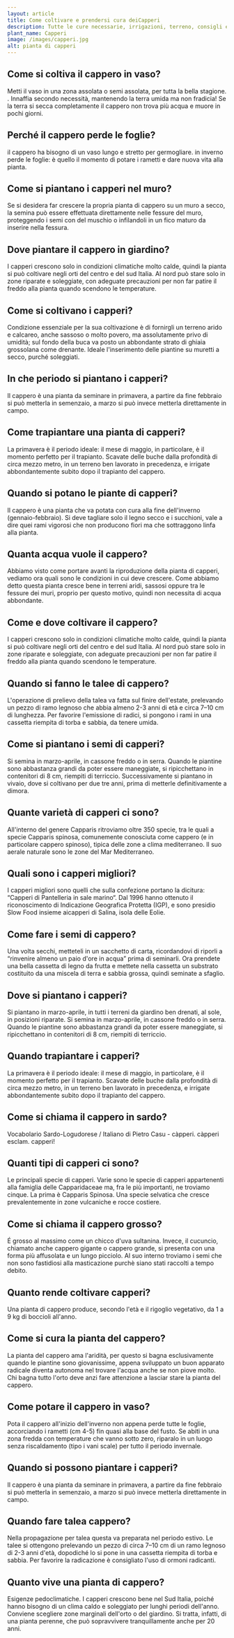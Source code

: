 ```yaml
---
layout: article
title: Come coltivare e prendersi cura deiCapperi
description: Tutte le cure necessarie, irrigazioni, terreno, consigli e molto altro sulla coltivazione dei Capperi
plant_name: Capperi
image: /images/capperi.jpg
alt: pianta di capperi
---
```


## Come si coltiva il cappero in vaso?

Metti il vaso in una zona assolata o semi assolata, per tutta la bella stagione. . Innaffia secondo necessità, mantenendo la terra umida ma non fradicia! Se la terra si secca completamente il cappero non trova più acqua e muore in pochi giorni.

## Perché il cappero perde le foglie?

il cappero ha bisogno di un vaso lungo e stretto per germogliare. in inverno perde le foglie: è quello il momento di potare i rametti e dare nuova vita alla pianta.

## Come si piantano i capperi nel muro?

Se si desidera far crescere la propria pianta di cappero su un muro a secco, la semina può essere effettuata direttamente nelle fessure del muro, proteggendo i semi con del muschio o infilandoli in un fico maturo da inserire nella fessura.

## Dove piantare il cappero in giardino?

 I capperi crescono solo in condizioni climatiche molto calde, quindi la pianta si può coltivare negli orti del centro e del sud Italia. Al nord può stare solo in zone riparate e soleggiate, con adeguate precauzioni per non far patire il freddo alla pianta quando scendono le temperature.

## Come si coltivano i capperi?

Condizione essenziale per la sua coltivazione è di fornirgli un terreno arido e calcareo, anche sassoso o molto povero, ma assolutamente privo di umidità; sul fondo della buca va posto un abbondante strato di ghiaia grossolana come drenante. Ideale l'inserimento delle piantine su muretti a secco, purché soleggiati.

## In che periodo si piantano i capperi?

Il cappero è una pianta da seminare in primavera, a partire da fine febbraio si può metterla in semenzaio, a marzo si può invece metterla direttamente in campo.

## Come trapiantare una pianta di capperi?

 La primavera è il periodo ideale: il mese di maggio, in particolare, è il momento perfetto per il trapianto. Scavate delle buche dalla profondità di circa mezzo metro, in un terreno ben lavorato in precedenza, e irrigate abbondantemente subito dopo il trapianto del cappero.

## Quando si potano le piante di capperi?

Il cappero è una pianta che va potata con cura alla fine dell'inverno (gennaio-febbraio). Si deve tagliare solo il legno secco e i succhioni, vale a dire quei rami vigorosi che non producono fiori ma che sottraggono linfa alla pianta.

## Quanta acqua vuole il cappero?

Abbiamo visto come portare avanti la riproduzione della pianta di capperi, vediamo ora quali sono le condizioni in cui deve crescere. Come abbiamo detto questa pianta cresce bene in terreni aridi, sassosi oppure tra le fessure dei muri, proprio per questo motivo, quindi non necessita di acqua abbondante.

## Come e dove coltivare il cappero?

I capperi crescono solo in condizioni climatiche molto calde, quindi la pianta si può coltivare negli orti del centro e del sud Italia. Al nord può stare solo in zone riparate e soleggiate, con adeguate precauzioni per non far patire il freddo alla pianta quando scendono le temperature.

## Quando si fanno le talee di cappero?

 L'operazione di prelievo della talea va fatta sul finire dell'estate, prelevando un pezzo di ramo legnoso che abbia almeno 2-3 anni di età e circa 7–10 cm di lunghezza. Per favorire l'emissione di radici, si pongono i rami in una cassetta riempita di torba e sabbia, da tenere umida.

## Come si piantano i semi di capperi?

Si semina in marzo-aprile, in cassone freddo o in serra. Quando le piantine sono abbastanza grandi da poter essere maneggiate, si ripicchettano in contenitori di 8 cm, riempiti di terriccio. Successivamente si piantano in vivaio, dove si coltivano per due tre anni, prima di metterle definitivamente a dimora.

## Quante varietà di capperi ci sono?

All'interno del genere Capparis ritroviamo oltre 350 specie, tra le quali a specie Capparis spinosa, comunemente conosciuta come cappero (e in particolare cappero spinoso), tipica delle zone a clima mediterraneo. Il suo aerale naturale sono le zone del Mar Mediterraneo.

## Quali sono i capperi migliori?

I capperi migliori sono quelli che sulla confezione portano la dicitura: “Capperi di Pantelleria in sale marino“. Dal 1996 hanno ottenuto il riconoscimento di Indicazione Geografica Protetta (IGP), e sono presidio Slow Food insieme aicapperi di Salina, isola delle Eolie.

## Come fare i semi di cappero?

Una volta secchi, metteteli in un sacchetto di carta, ricordandovi di riporli a “rinvenire almeno un paio d'ore in acqua” prima di seminarli. Ora prendete una bella cassetta di legno da frutta e mettete nella cassetta un substrato costituito da una miscela di terra e sabbia grossa, quindi seminate a sfaglio.

## Dove si piantano i capperi?

Si piantano in marzo-aprile, in tutti i terreni da giardino ben drenati, al sole, in posizioni riparate. Si semina in marzo-aprile, in cassone freddo o in serra. Quando le piantine sono abbastanza grandi da poter essere maneggiate, si ripicchettano in contenitori di 8 cm, riempiti di terriccio.

## Quando trapiantare i capperi?

La primavera è il periodo ideale: il mese di maggio, in particolare, è il momento perfetto per il trapianto. Scavate delle buche dalla profondità di circa mezzo metro, in un terreno ben lavorato in precedenza, e irrigate abbondantemente subito dopo il trapianto del cappero.

## Come si chiama il cappero in sardo?

Vocabolario Sardo-Logudorese / Italiano di Pietro Casu - càpperi. càpperi esclam. capperi!

## Quanti tipi di capperi ci sono?

Le principali specie di capperi. Varie sono le specie di capperi appartenenti alla famiglia delle Capparidaceae ma, fra le più importanti, ne troviamo cinque. La prima è Capparis Spinosa. Una specie selvatica che cresce prevalentemente in zone vulcaniche e rocce costiere.

## Come si chiama il cappero grosso?

É grosso al massimo come un chicco d'uva sultanina. Invece, il cucuncio, chiamato anche cappero gigante o cappero grande, si presenta con una forma più affusolata e un lungo picciolo. Al suo interno troviamo i semi che non sono fastidiosi alla masticazione purchè siano stati raccolti a tempo debito.

## Quanto rende coltivare capperi?

Una pianta di cappero produce, secondo l'età e il rigoglio vegetativo, da 1 a 9 kg di boccioli all'anno.

## Come si cura la pianta del cappero?

La pianta del cappero ama l'aridità, per questo si bagna esclusivamente quando le piantine sono giovanissime, appena sviluppato un buon apparato radicale diventa autonoma nel trovare l'acqua anche se non piove molto. Chi bagna tutto l'orto deve anzi fare attenzione a lasciar stare la pianta del cappero.

## Come potare il cappero in vaso?

Pota il cappero all'inizio dell'inverno non appena perde tutte le foglie, accorciando i rametti (cm 4-5) fin quasi alla base del fusto. Se abiti in una zona fredda con temperature che vanno sotto zero, riparalo in un luogo senza riscaldamento (tipo i vani scale) per tutto il periodo invernale.

## Quando si possono piantare i capperi?

 Il cappero è una pianta da seminare in primavera, a partire da fine febbraio si può metterla in semenzaio, a marzo si può invece metterla direttamente in campo.

## Quando fare talea cappero?

Nella propagazione per talea questa va preparata nel periodo estivo. Le talee si ottengono prelevando un pezzo di circa 7–10 cm di un ramo legnoso di 2-3 anni d'età, dopodiché lo si pone in una cassetta riempita di torba e sabbia. Per favorire la radicazione è consigliato l'uso di ormoni radicanti.

## Quanto vive una pianta di cappero?

Esigenze pedoclimatiche. I capperi crescono bene nel Sud Italia, poiché hanno bisogno di un clima caldo e soleggiato per lunghi periodi dell'anno. Conviene scegliere zone marginali dell'orto o del giardino. Si tratta, infatti, di una pianta perenne, che può sopravvivere tranquillamente anche per 20 anni.

